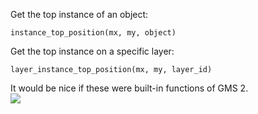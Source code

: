 Get the top instance of an object:

```gml
instance_top_position(mx, my, object)
```

Get the top instance on a specific layer:
```gml
layer_instance_top_position(mx, my, layer_id)
```

It would be nice if these were built-in functions of GMS 2.  
![](https://i.imgur.com/lIP6y0S.gif)